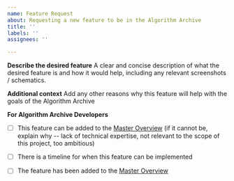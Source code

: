 ```yaml
---
name: Feature Request
about: Requesting a new feature to be in the Algorithm Archive
title: ''
labels: ''
assignees: ''

---
```


<!--
Thanks for requesting a chapter for the Algorithm Archive!

Please fill in the information below

If you would like to contact us, we are also available on discord at https://discord.gg/2PEjsR
-->

**Describe the desired feature**
A clear and concise description of what the desired feature is and how it would help, including any relevant screenshots / schematics.

**Additional context**
Add any other reasons why this feature will help with the goals of the Algorithm Archive

<!--- Please leave this section --->
**For Algorithm Archive Developers**
- [ ] This feature can be added to the [Master Overview](https://github.com/algorithm-archivists/algorithm-archive/projects/11) (if it cannot be, explain why -- lack of technical expertise, not relevant to the scope of this project, too ambitious)
- [ ] There is a timeline for when this feature can be implemented
- [ ] The feature has been added to the [Master Overview](https://github.com/algorithm-archivists/algorithm-archive/projects/11)

